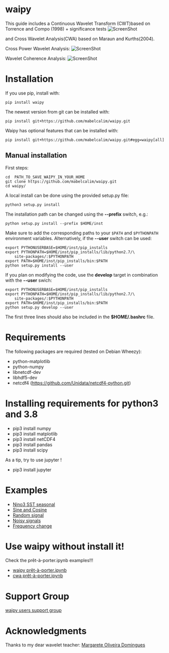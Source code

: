 waipy
=====
This guide includes a Continuous Wavelet Transform (CWT)based on Torrence and Compo (1998) + significance  tests
![ScreenShot](https://github.com/mabelcalim/waipy/blob/master/Sine.png)


and Cross Wavelet Analysis(CWA) based on Maraun and Kurths(2004).

Cross Power Wavelet Analysis:
    ![ScreenShot](https://github.com/mabelcalim/waipy/blob/master/examples/figs/CrossWavelet_noise_example.png)

Wavelet Coherence Analysis:
    ![ScreenShot](https://github.com/mabelcalim/waipy/blob/master/examples/figs/CohereWavelet_noise_example.png)


Installation
============

If you use pip, install with:

	pip install waipy

The newest version from git can be installed with:

	pip install git+https://github.com/mabelcalim/waipy.git

Waipy has optional features that can be installed with:

	pip install git+https://github.com/mabelcalim/waipy.git#egg=waipy[all]

Manual installation
-------------------
First steps:

    cd  PATH_TO_SAVE_WAIPY_IN_YOUR_HOME
    git clone https://github.com/mabelcalim/waipy.git
    cd waipy/

A local install can be done using the provided setup.py file:

    python3 setup.py install

The installation path can be changed using the **--prefix** switch, e.g.:

    python setup.py install --prefix $HOME/inst

Make sure to add the corresponding paths to your ``$PATH`` and ``$PYTHONPATH``
environment variables. Alternatively, if the **--user** switch can be used:

    export PYTHONUSERBASE=$HOME/inst/pip_installs
    export PYTHONPATH=$HOME/inst/pip_installs/lib/python2.7/\
        site-packages/:$PYTHONPATH
    export PATH=$HOME/inst/pip_installs/bin:$PATH
    python setup.py install --user

If you plan on modifying the code, use the **develop** target in combination
with the **--user** swich:

    export PYTHONUSERBASE=$HOME/inst/pip_installs
    export PYTHONPATH=$HOME/inst/pip_installs/lib/python2.7/\
        site-packages/:$PYTHONPATH
    export PATH=$HOME/inst/pip_installs/bin:$PATH
    python setup.py develop --user

The first three lines should also be included in the **$HOME/.bashrc** file.

Requirements
============

The following packages are required (tested on Debian Wheezy):

* python-matplotlib
* python-numpy
* libnetcdf-dev
* libhdf5-dev
* netcdf4 (https://github.com/Unidata/netcdf4-python.git)


Installing requirements for python3 and 3.8
============

* pip3 install numpy
* pip3 install matplotlib
* pip3 install netCDF4
* pip3 install pandas
* pip3 install scipy

As a tip, try to use jupyter !
* pip3 install jupyter


Examples
============


* [Nino3 SST seasonal](https://github.com/mabelcalim/waipy/blob/master/examples/Nino3%20example.ipynb)
* [Sine and Cosine](https://github.com/mabelcalim/waipy/blob/master/examples/Example%201%20Sine%20and%20Waipy%20.ipynb)
* [Random signal](https://github.com/mabelcalim/waipy/blob/master/examples/Example%202%20random%20signals.ipynb)
* [Noisy signals](https://github.com/mabelcalim/waipy/blob/master/examples/Example%203%20signals%20with%20noise.ipynb)
* [Frequency change](https://github.com/mabelcalim/waipy/blob/master/examples/cwa_changeFreq_example.ipynb)

Use waipy without install it!
============
Check the prêt-à-porter.ipynb examples!!!
* [waipy prêt-à-porter.ipynb](https://github.com/mabelcalim/waipy/blob/master/examples/waipy_prêt-à-porter.ipynb)
* [cwa prêt-à-porter.ipynb](https://github.com/mabelcalim/waipy/blob/master/examples/cwa_prêt-à-porter.ipynb)

Support Group
==============

[waipy users support group](https://groups.google.com/forum/?hl=en#!forum/waipy-users-support)


Acknowledgments
==============
Thanks to my dear wavelet teacher: [Margarete Oliveira Domingues](http://www.lac.inpe.br/~margarete/) 

